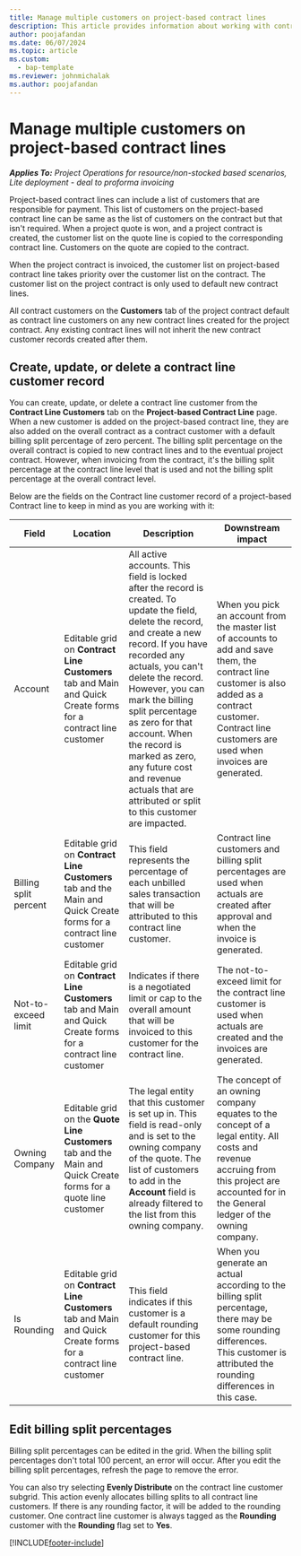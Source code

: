 ```yaml
---
title: Manage multiple customers on project-based contract lines
description: This article provides information about working with contract lines and contracts that contain multiple customers.
author: poojafandan
ms.date: 06/07/2024
ms.topic: article
ms.custom: 
  - bap-template
ms.reviewer: johnmichalak
ms.author: poojafandan
---
```


# Manage multiple customers on project-based contract lines

_**Applies To:** Project Operations for resource/non-stocked based scenarios, Lite deployment - deal to proforma invoicing_

Project-based contract lines can include a list of customers that are responsible for payment. This list of customers on the project-based contract line can be same as the list of customers on the contract but that isn't required. When a project quote is won, and a project contract is created, the customer list on the quote line is copied to the corresponding contract line. Customers on the quote are copied to the contract.

When the project contract is invoiced, the customer list on project-based contract line takes priority over the customer list on the contract. The customer list on the project contract is only used to default new contract lines.

All contract customers on the **Customers** tab of the project contract default as contract line customers on any new contract lines created for the project contract. Any existing contract lines will not inherit the new contract customer records created after them.

## Create, update, or delete a contract line customer record

You can create, update, or delete a contract line customer from the **Contract Line Customers** tab on the **Project-based Contract Line** page. When a new customer is added on the project-based contract line, they are also added on the overall contract as a contract customer with a default billing split percentage of zero percent. The billing split percentage on the overall contract is copied to new contract lines and to the eventual project contract. However, when invoicing from the contract, it's the billing split percentage at the contract line level that is used and not the billing split percentage at the overall contract level. 

Below are the fields on the Contract line customer record of a project-based Contract line to keep in mind as you are working with it:

| Field | Location | Description | Downstream impact |
| --- | --- | --- | --- |
| Account | Editable grid on **Contract Line Customers** tab and Main and Quick Create forms for a contract line customer | All active accounts. This field is locked after the record is created. To update the field, delete the record, and create a new record. If you have recorded any actuals, you can't delete the record. However, you can mark the billing split percentage as zero for that account. When the record is marked as zero, any future cost and revenue actuals that are attributed or split to this customer are impacted. | When you pick an account from the master list of accounts to add and save them, the contract line customer is also added as a contract customer. Contract line customers are used when invoices are generated. |
| Billing split percent | Editable grid on **Contract Line Customers** tab and the Main and Quick Create forms for a contract line customer | This field represents the percentage of each unbilled sales transaction that will be attributed to this contract line customer. | Contract line customers and billing split percentages are used when actuals are created after approval and when the invoice is generated. |
| Not-to-exceed limit | Editable grid on **Contract Line Customers** tab and Main and Quick Create forms for a contract line customer | Indicates if there is a negotiated limit or cap to the overall amount that will be invoiced to this customer for the contract line. | The not-to-exceed limit for the contract line customer is used when actuals are created and the invoices are generated. |
| Owning Company | Editable grid on the **Quote Line Customers** tab and the Main and Quick Create forms for a quote line customer | The legal entity that this customer is set up in. This field is read-only and is set to the owning company of the quote. The list of customers to add in the **Account** field is already filtered to the list from this owning company. | The concept of an owning company equates to the concept of a legal entity. All costs and revenue accruing from this project are accounted for in the General ledger of the owning company. |
| Is Rounding | Editable grid on **Contract Line Customers** tab and Main and Quick Create forms for a contract line customer | This field indicates if this customer is a default rounding customer for this project-based contract line. | When you generate an actual according to the billing split percentage, there may be some rounding differences. This customer is attributed the rounding differences in this case. |

## Edit billing split percentages

Billing split percentages can be edited in the grid. When the billing split percentages don't total 100 percent, an error will occur. After you edit the billing split percentages, refresh the page to remove the error.

You can also try selecting **Evenly Distribute** on the contract line customer subgrid. This action evenly allocates billing splits to all contract line customers. If there is any rounding factor, it will be added to the rounding customer. One contract line customer is always tagged as the **Rounding** customer with the **Rounding** flag set to **Yes**.


[!INCLUDE[footer-include](../includes/footer-banner.md)]
